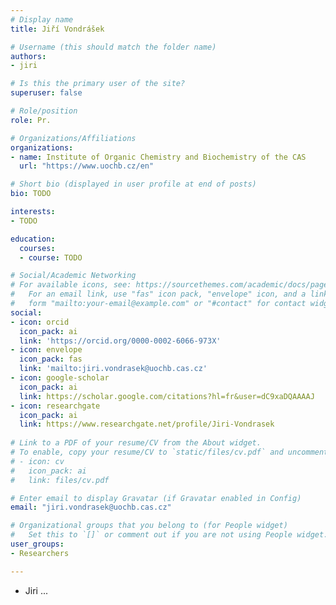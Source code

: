```yaml
---
# Display name
title: Jiří Vondrášek

# Username (this should match the folder name)
authors:
- jiri

# Is this the primary user of the site?
superuser: false

# Role/position
role: Pr.

# Organizations/Affiliations
organizations:
- name: Institute of Organic Chemistry and Biochemistry of the CAS
  url: "https://www.uochb.cz/en"

# Short bio (displayed in user profile at end of posts)
bio: TODO

interests:
- TODO

education:
  courses:
  - course: TODO

# Social/Academic Networking
# For available icons, see: https://sourcethemes.com/academic/docs/page-builder/#icons
#   For an email link, use "fas" icon pack, "envelope" icon, and a link in the
#   form "mailto:your-email@example.com" or "#contact" for contact widget.
social:
- icon: orcid
  icon_pack: ai
  link: 'https://orcid.org/0000-0002-6066-973X'
- icon: envelope
  icon_pack: fas
  link: 'mailto:jiri.vondrasek@uochb.cas.cz'
- icon: google-scholar
  icon_pack: ai
  link: https://scholar.google.com/citations?hl=fr&user=dC9xaDQAAAAJ
- icon: researchgate
  icon_pack: ai
  link: https://www.researchgate.net/profile/Jiri-Vondrasek
  
# Link to a PDF of your resume/CV from the About widget.
# To enable, copy your resume/CV to `static/files/cv.pdf` and uncomment the lines below.
# - icon: cv
#   icon_pack: ai
#   link: files/cv.pdf

# Enter email to display Gravatar (if Gravatar enabled in Config)
email: "jiri.vondrasek@uochb.cas.cz"

# Organizational groups that you belong to (for People widget)
#   Set this to `[]` or comment out if you are not using People widget.
user_groups:
- Researchers

---
```


- Jiri ...
